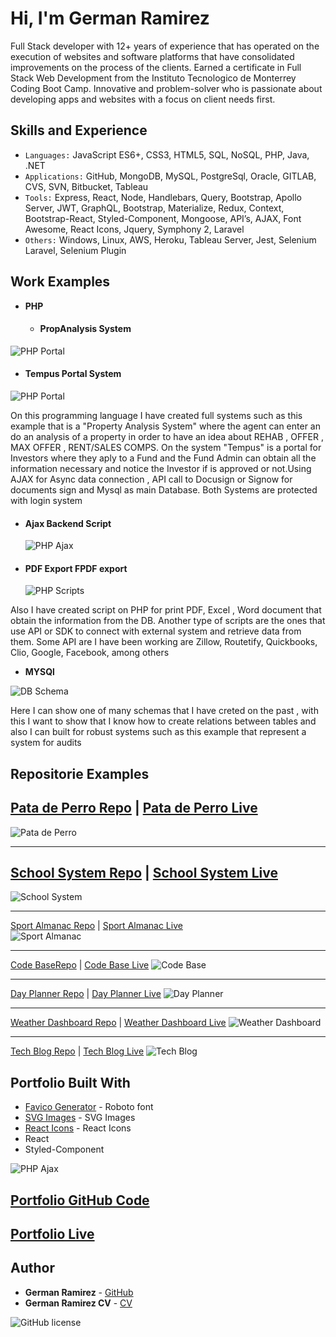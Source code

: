 # Hi, I'm German Ramirez

Full Stack developer with 12+ years of experience that has operated on the execution of websites and software platforms that have consolidated improvements on the process of the clients. Earned a certificate in Full Stack Web Development from the Instituto Tecnologico de Monterrey Coding Boot Camp. Innovative and problem-solver who is passionate about developing apps and websites with a focus on client needs first.

## Skills and Experience

- `Languages:` JavaScript ES6+, CSS3, HTML5, SQL, NoSQL, PHP, Java, .NET
- `Applications:` GitHub, MongoDB, MySQL, PostgreSql, Oracle, GITLAB, CVS, SVN, Bitbucket, Tableau 
- `Tools:` Express, React, Node, Handlebars, Query, Bootstrap, Apollo Server, JWT, GraphQL, Bootstrap, Materialize, Redux, Context, Bootstrap-React, Styled-Component, Mongoose, API’s, AJAX, Font Awesome, React Icons, Jquery, Symphony 2, Laravel  
- `Others:` Windows, Linux, AWS, Heroku, Tableau Server,  Jest, Selenium Laravel, Selenium Plugin  

## Work Examples

- **PHP**

  - #### PropAnalysis System

![PHP Portal](./public/assets/img/PropAnalysis.gif)

- #### Tempus Portal System

![PHP Portal](./public/assets/img/TempusPortal.png)

On this programming language I have created full systems such as this example that is a "Property Analysis System" where the agent can enter an do an analysis of a property in order to have an idea about REHAB , OFFER , MAX OFFER , RENT/SALES COMPS. On the system "Tempus" is a portal for Investors where they aply to a Fund and the Fund Admin can obtain all the information necessary and notice the Investor if is approved or not.Using AJAX for Async data connection , API call to Docusign or Signow for documents sign and Mysql as main Database. Both Systems are protected with login system

- #### Ajax Backend Script
  ![PHP Ajax](./public/assets/img/backendAjax.gif)
- #### PDF Export FPDF export
  ![PHP Scripts](./public/assets/img/pdfExportPhp.png)

Also I have created script on PHP for print PDF, Excel , Word document that obtain the information from the DB. Another type of scripts are the ones that use API or SDK to connect with external system and retrieve data from them. Some API are I have been working are Zillow, Routetify, Quickbooks, Clio, Google, Facebook, among others

- **MYSQl**

![DB Schema](./public/assets/img/dbSchemas.png)

Here I can show one of many schemas that I have creted on the past , with this I want to show that I know how to create relations between tables and also I can built for robust systems such as this example that represent a system for audits

## Repositorie Examples

[Pata de Perro Repo](https://github.com/adina-hc/pata-de-perro) |
[Pata de Perro  Live](https://shrouded-bayou-22662.herokuapp.com/) 
- 
![Pata de Perro ](./public/assets/img/pata-de-perro.gif)
___
[School System Repo](https://github.com/izaack89/school-system) |
[School System Live](https://infinite-chamber-84516.herokuapp.com/)
--
![School System](./public/assets/img/schoolSystem.gif)
___
[Sport Almanac Repo](https://github.com/adina-hc/sports-almanac) |
[Sport Almanac Live](https://adina-hc.github.io/sports-almanac/)  
![Sport Almanac](./public/assets/img/sportAlmanac.gif)
___
[Code BaseRepo](https://github.com/izaack89/code-base) |
[Code Base Live](https://izaack89.github.io/code-base/)
![Code Base](./public/assets/img/codeBase.gif)
___
[Day Planner Repo](https://github.com/izaack89/day-planner) |
[Day Planner Live](https://izaack89.github.io/day-planner/)
![Day Planner](./public/assets/img/dayPlanner.gif)
___
[Weather Dashboard Repo](https://github.com/izaack89/weather-dashboard) |
[Weather Dashboard Live](https://izaack89.github.io/weather-dashboard/)
![Weather Dashboard](./public/assets/img/dashboardWeather.gif)
___
[Tech Blog Repo](https://github.com/izaack89/tech-blog) |
[Tech Blog Live](https://floating-garden-59968.herokuapp.com/login)
![Tech Blog](./public/assets/img/systemView.gif)

## Portfolio Built With


- [Favico Generator](https://www.favicon-generator.org/) - Roboto font
- [SVG Images](https://undraw.co/search) - SVG Images
- [React Icons](https://react-icons.github.io/react-icons/) - React Icons
- React
- Styled-Component


![PHP Ajax](./public/assets/img/portfolio.gif)

## [Portfolio GitHub Code](https://github.com/izaack89/german-portfolio/)

## [Portfolio Live](https://izaack89.github.io/german-portfolio/)

## Author

- **German Ramirez** - [GitHub](https://github.com/izaack89/)
- **German Ramirez CV** - [CV](https://rcconsultingmx.com/bootcamp/career_service/CV-German_I_Ramirez_Castanon.pdf)


![GitHub license](https://img.shields.io/badge/Licenses-MIT-blue.svg)